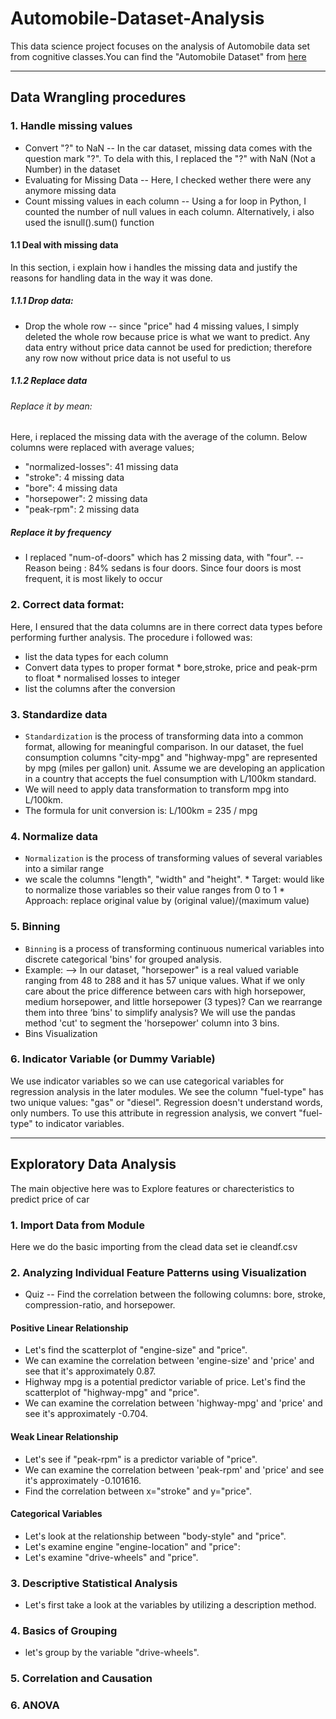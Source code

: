 # Automobile-Dataset-Analysis
This data science project focuses on the analysis of Automobile data set from cognitive classes.You can find the "Automobile Dataset" from <a href = "https://archive.ics.uci.edu/ml/machine-learning-databases/autos/imports-85.data." target = "_blank"> here </a> 

***
## Data Wrangling procedures

### 1. Handle missing values
* Convert "?" to NaN -- In the car dataset, missing data comes with the question mark "?". To dela with this, I replaced the "?" with NaN (Not a Number) in the dataset
* Evaluating for Missing Data -- Here, I checked wether there were any anymore missing data
* Count missing values in each column -- Using a for loop in Python, I counted the number of null values in each column. Alternatively, i also used the isnull().sum() function

#### 1.1 Deal with missing data
In this section, i explain how i handles the missing data and justify the reasons for handling data in the way it was done.

##### 1.1.1 Drop data:
* Drop the whole row -- since "price" had 4 missing values, I simply deleted the whole row because price is what we want to predict. Any data entry without price data cannot be used for prediction; therefore any row now without price data is not useful to us

##### 1.1.2 Replace data
###### Replace it by mean:
Here, i replaced the missing data with the average of the column. Below columns were replaced with average values;
* "normalized-losses": 41 missing data
* "stroke": 4 missing data
* "bore": 4 missing data
* "horsepower": 2 missing data
* "peak-rpm": 2 missing data
##### Replace it by frequency
* I replaced "num-of-doors" which has 2 missing data, with "four". -- Reason being : 84% sedans is four doors. Since four doors is most frequent, it is most likely to occur
                                     
### 2. Correct data format: 
Here, I ensured that the data columns are in there correct data types before performing further analysis. The procedure i followed was:

* list the data types for each column
* Convert data types to proper format
        * bore,stroke, price and peak-prm to float
        * normalised losses to integer
* list the columns after the conversion
        
### 3. Standardize data
 * `Standardization` is the process of transforming data into a common format, allowing for meaningful comparison. In our dataset, the fuel consumption columns "city-mpg" and "highway-mpg" are represented by mpg (miles per gallon) unit. Assume we are developing an application in a country that accepts the fuel consumption with L/100km standard.
* We will need to apply data transformation to transform mpg into L/100km. 
* The formula for unit conversion is: L/100km = 235 / mpg
        
### 4. Normalize data
* `Normalization` is the process of transforming values of several variables into a similar range
*  we scale the columns "length", "width" and "height".
        * Target: would like to normalize those variables so their value ranges from 0 to 1
        * Approach: replace original value by (original value)/(maximum value)        
        
### 5. Binning
* `Binning` is a process of transforming continuous numerical variables into discrete categorical 'bins' for grouped analysis.
* Example: --> In our dataset, "horsepower" is a real valued variable ranging from 48 to 288 and it has 57 unique values. What if we only care about the price difference between cars with high horsepower, medium horsepower, and little horsepower (3 types)? Can we rearrange them into three ‘bins' to simplify analysis?
        We will use the pandas method 'cut' to segment the 'horsepower' column into 3 bins.
* Bins Visualization
        
### 6. Indicator Variable (or Dummy Variable)
We use indicator variables so we can use categorical variables for regression analysis in the later modules. We see the column "fuel-type" has two unique values: "gas" or "diesel". Regression doesn't understand words, only numbers. To use this attribute in regression analysis, we convert "fuel-type" to indicator variables.

***
## Exploratory Data Analysis 
The main objective here was to Explore features or charecteristics to predict price of car
### 1. Import Data from Module
Here we do the basic importing from the clead data set ie cleandf.csv

### 2. Analyzing Individual Feature Patterns using Visualization
* Quiz -- Find the correlation between the following columns: bore, stroke, compression-ratio, and horsepower.

#### Positive Linear Relationship
* Let's find the scatterplot of "engine-size" and "price".
* We can examine the correlation between 'engine-size' and 'price' and see that it's approximately 0.87.
* Highway mpg is a potential predictor variable of price. Let's find the scatterplot of "highway-mpg" and "price".
* We can examine the correlation between 'highway-mpg' and 'price' and see it's approximately -0.704.
#### Weak Linear Relationship
* Let's see if "peak-rpm" is a predictor variable of "price".
* We can examine the correlation between 'peak-rpm' and 'price' and see it's approximately -0.101616.
* Find the correlation between x="stroke" and y="price".

#### Categorical Variables
* Let's look at the relationship between "body-style" and "price".
* Let's examine engine "engine-location" and "price":
* Let's examine "drive-wheels" and "price".

### 3. Descriptive Statistical Analysis
* Let's first take a look at the variables by utilizing a description method.
### 4. Basics of Grouping
* let's group by the variable "drive-wheels". 
### 5. Correlation and Causation
### 6. ANOVA
